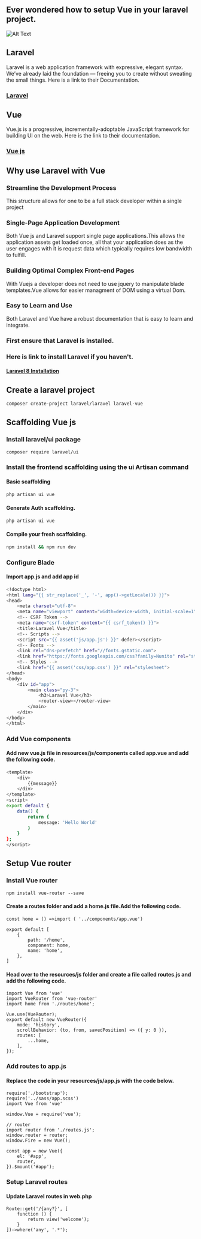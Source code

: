 ## Ever wondered how to setup Vue in your laravel project.
![Alt Text](https://dev-to-uploads.s3.amazonaws.com/uploads/articles/rmtm25h4rb9sgsw3505z.png)
## Laravel
Laravel is a web application framework with expressive, elegant syntax. We’ve already laid the foundation — freeing you to create without sweating the small things.
Here is a link to their Documentation.
### [Laravel](https://laravel.com/docs/8.x)

## Vue
Vue.js is a progressive, incrementally-adoptable JavaScript framework for building UI on the web.
Here is the link to their documentation.
### [Vue js](https://vuejs.org/)


## Why use Laravel with Vue
### Streamline the Development Process
This structure allows for one to be a full stack developer within a single project

### Single-Page Application Development
Both Vue js and Laravel support single page applications.This allows the application assets get loaded once, all that your application does as the user engages with it is request data which typically requires low bandwidth to fulfill.

### Building Optimal Complex Front-end Pages
With Vuejs a developer does not need to use jquery to manipulate blade templates.Vue allows for easier managment of DOM using a virtual Dom.

### Easy to Learn and Use
Both Laravel and Vue have a robust documentation that is easy to learn and integrate.

### First ensure that Laravel is installed.
### Here is link to install Laravel if you haven't.

#### [Laravel 8 Installation](https://laravel.com/docs/8.x/installation)

## Create a laravel project 
```bash
composer create-project laravel/laravel laravel-vue
```

## Scaffolding Vue js
### Install laravel/ui package 
```bash
composer require laravel/ui
```
### Install the frontend scaffolding using the ui Artisan command
#### Basic scaffolding
```bash
php artisan ui vue
```
#### Generate Auth scaffolding.
```bash
php artisan ui vue
```
#### Compile your fresh scaffolding.
```bash
npm install && npm run dev
```

### Configure Blade
#### Import app.js and add app id
```bash
<!doctype html>
<html lang="{{ str_replace('_', '-', app()->getLocale()) }}">
<head>
    <meta charset="utf-8">
    <meta name="viewport" content="width=device-width, initial-scale=1">
    <!-- CSRF Token -->
    <meta name="csrf-token" content="{{ csrf_token() }}">
    <title>Laravel Vue</title>
    <!-- Scripts -->
    <script src="{{ asset('js/app.js') }}" defer></script>
    <!-- Fonts -->
    <link rel="dns-prefetch" href="//fonts.gstatic.com">
    <link href="https://fonts.googleapis.com/css?family=Nunito" rel="stylesheet">
    <!-- Styles -->
    <link href="{{ asset('css/app.css') }}" rel="stylesheet">
</head>
<body>
    <div id="app">
        <main class="py-3">
            <h3>Laravel Vue</h3>
            <router-view></router-view>
        </main>
    </div>
</body>
</html>
```
### Add Vue components
#### Add new vue.js file in resources/js/components called app.vue and add the following code.
```bash
<template>
    <div>
        {{message}}
    </div>
</template>
<script>
export default {
    data() {
        return {
            message: 'Hello World'
        }
    }
};
</script>
```
## Setup Vue router

### Install Vue router
```
npm install vue-router --save
```
#### Create a routes folder and add a home.js file.Add the following code.
```
const home = () =>import ( '../components/app.vue')

export default [
    {
        path: '/home',
        component: home,
        name: 'home',
    },
]
```
#### Head over to the resources/js folder and create a file called routes.js and add the following code.
```
import Vue from 'vue'
import VueRouter from 'vue-router'
import home from './routes/home';

Vue.use(VueRouter);
export default new VueRouter({
    mode: 'history',
    scrollBehavior: (to, from, savedPosition) => ({ y: 0 }), 
    routes: [
        ...home,
    ],
});
```
### Add routes to app.js
#### Replace the code in your resources/js/app.js with the code below.
```
require('./bootstrap');
require('../sass/app.scss')
import Vue from 'vue'

window.Vue = require('vue');

// router
import router from './routes.js';
window.router = router;
window.Fire = new Vue();

const app = new Vue({
    el: '#app',
    router,
}).$mount('#app');
```
### Setup Laravel routes
#### Update Laravel routes in web.php
```
Route::get('/{any?}', [
    function () {
        return view('welcome');
    }
])->where('any', '.*');
```

